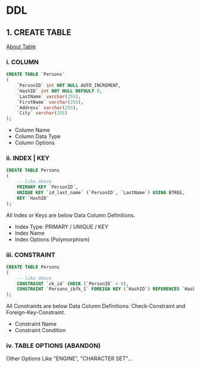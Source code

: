 # DDL

## 1. CREATE TABLE

[About Table](https://dev.mysql.com/doc/refman/8.0/en/create-table.html)

### i. COLUMN

```sql
CREATE TABLE `Persons`
(
    `PersonID` int NOT NULL AUTO_INCREMENT,
    `HashID` int NOT NULL DEFAULT 0,
    `LastName` varchar(255),
    `FirstName` varchar(255),
    `Address` varchar(255),
    `City` varchar(255)
);
```

* Column Name
* Column Data Type
* Column Options

### ii. INDEX | KEY

```sql
CREATE TABLE Persons
(
    -- like above
    PRIMARY KEY `PersonID`,
    UNIQUE KEY `id_last_name` (`PersonID`, `LastName`) USING BTREE,
    KEY `HashID`
);
```

All Index or Keys are below Data Column Definitions.

* Index Type: PRIMARY / UNIQUE / KEY
* Index Name
* Index Options (Polymorphism)

### iii. CONSTRAINT

```sql
CREATE TABLE Persons
(
    -- like above
    CONSTRAINT `ck_id` CHECK (`PersonID` > 0),
    CONSTRAINT `Persons_ibfk_1` FOREIGN KEY (`HashID`) REFERENCES `Hash` (`id`) ON DELETE CASCADE
);
```

All Constraints are below Data Column Definitions: Check-Constraint and Foreign-Key-Constraint.

* Constraint Name
* Constraint Condition

### iv. TABLE OPTIONS (ABANDON)

Other Options Like "ENGINE", "CHARACTER SET"...
